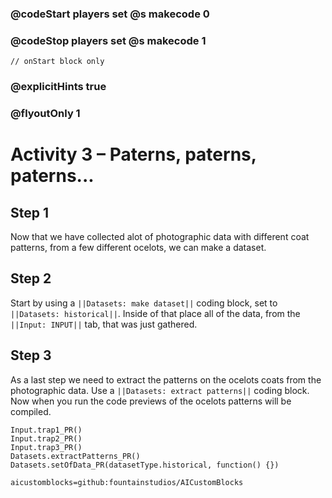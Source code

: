 ### @codeStart players set @s makecode 0
### @codeStop players set @s makecode 1

```template
// onStart block only
```

### @explicitHints true
### @flyoutOnly 1

# Activity 3 – Paterns, paterns, paterns...

## Step 1
Now that we have collected alot of photographic data with different coat patterns, from a few different ocelots, we can make a dataset. 
 
## Step 2 
Start by using a `||Datasets: make dataset||` coding block, set to `||Datasets: historical||`. Inside of that place all of the data, from the 
`||Input: INPUT||` tab, that was just gathered. 

## Step 3 
As a last step we need to extract the patterns on the ocelots coats from the photographic data. Use a `||Datasets: extract patterns||` coding block.
Now when you run the code previews of the ocelots patterns will be compiled. 
```ghost
Input.trap1_PR()
Input.trap2_PR()
Input.trap3_PR()
Datasets.extractPatterns_PR()
Datasets.setOfData_PR(datasetType.historical, function() {})
```

```package
aicustomblocks=github:fountainstudios/AICustomBlocks
```